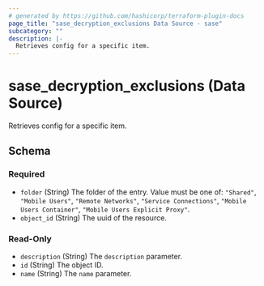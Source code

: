 ```yaml
---
# generated by https://github.com/hashicorp/terraform-plugin-docs
page_title: "sase_decryption_exclusions Data Source - sase"
subcategory: ""
description: |-
  Retrieves config for a specific item.
---
```


# sase_decryption_exclusions (Data Source)

Retrieves config for a specific item.



<!-- schema generated by tfplugindocs -->
## Schema

### Required

- `folder` (String) The folder of the entry. Value must be one of: `"Shared"`, `"Mobile Users"`, `"Remote Networks"`, `"Service Connections"`, `"Mobile Users Container"`, `"Mobile Users Explicit Proxy"`.
- `object_id` (String) The uuid of the resource.

### Read-Only

- `description` (String) The `description` parameter.
- `id` (String) The object ID.
- `name` (String) The `name` parameter.


